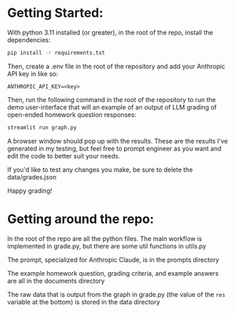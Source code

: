 # Getting Started:

With python 3.11 installed (or greater), in the root of the repo, install the dependencies:

```bash
pip install -r requirements.txt
```

Then, create a .env file in the root of the repository and add your Anthropic API key in like so:

```.env
ANTHROPIC_API_KEY=<key>
```

Then, run the following command in the root of the repository to run the demo user-interface that will an example of an output of LLM grading of open-ended homework question responses:

```bash
streamlit run graph.py
```

A browser window should pop up with the results. These are the results I've generated in my testing, but feel free to prompt engineer as you want and edit the code to better suit your needs. 

If you'd like to test any changes you make, be sure to delete the data/grades.json 

Happy grading!

# Getting around the repo:

In the root of the repo are all the python files. The main workflow is implemented in grade.py, but there are some util functions in utils.py

The prompt, specialized for Anthropic Claude, is in the prompts directory

The example homework question, grading criteria, and example answers are all in the documents directory

The raw data that is output from the graph in grade.py (the value of the `res` variable at the bottom) is stored in the data directory
